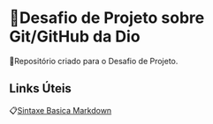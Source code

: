# :muscle:Desafio de Projeto sobre Git/GitHub da Dio
:scroll:Repositório criado para o Desafio de Projeto.

## Links Úteis 
:clipboard:[Sintaxe Basica Markdown](https://www.markdownguide.org/basic-syntax/)
